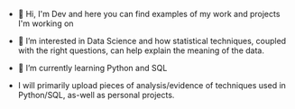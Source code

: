 - 👋 Hi, I'm Dev and here you can find examples of my work and projects I'm working on

- 👀 I’m interested in Data Science and how statistical techniques, coupled with the right questions, can help explain the meaning of the data.

- 🌱 I’m currently learning Python and SQL

- I will primarily upload pieces of analysis/evidence of techniques used in Python/SQL, as-well as personal projects.
